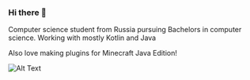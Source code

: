 ### Hi there 👋

Computer science student from Russia pursuing Bachelors in computer science. Working with mostly Kotlin and Java

Also love making plugins for Minecraft Java Edition!

![Alt Text](https://i.pinimg.com/originals/71/a3/88/71a388079155535b7d03d305e7f17b51.gif)
